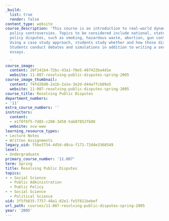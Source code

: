 ```yaml
---
_build:
  list: true
  render: false
content_type: website
course_description: 'This course is an introduction to real-world dynamics of public
  policy controversies. Topics to be considered include national, state, and local
  policy disputes, such as smoking, hazardous waste, abortion, gun control, and education.
  Using a case study approach, students study whether and how those disputes get resolved.
  Students conduct debates and simulations in addition to writing a series of short
  essays.

  '
course_image:
  content: 20f141b4-72bc-43a1-f8e5-487422ba4d1e
  website: 11-007-resolving-public-disputes-spring-2005
course_image_thumbnail:
  content: 74fd20d0-2a1b-2a1e-3e2d-d44a7fcb89a5
  website: 11-007-resolving-public-disputes-spring-2005
course_title: Resolving Public Disputes
department_numbers:
- '11'
extra_course_numbers: ''
instructors:
  content:
  - e1f0f6f5-7d85-c208-3d58-5ab87852fb08
  website: ocw-www
learning_resource_types:
- Lecture Notes
- Written Assignments
legacy_uid: f5be3754-4d5d-d0ca-f171-72d4e3368549
level:
- Undergraduate
primary_course_number: '11.007'
term: Spring
title: Resolving Public Disputes
topics:
- - Social Science
  - Public Administration
  - Public Policy
- - Social Science
  - Political Science
uid: 3f5fb835-7757-48a1-82e1-fe5f811bebef
url_path: courses/11-007-resolving-public-disputes-spring-2005
year: '2005'
---
```

